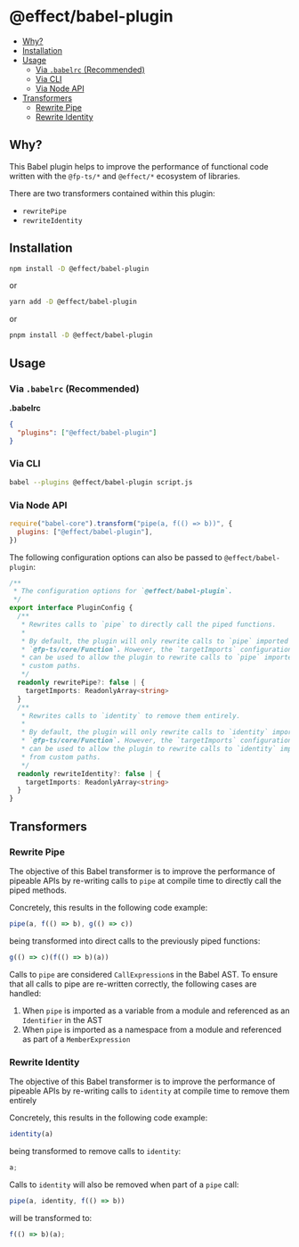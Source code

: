 # @effect/babel-plugin <!-- omit in toc -->

- [Why?](#why)
- [Installation](#installation)
- [Usage](#usage)
  - [Via `.babelrc` (Recommended)](#via-babelrc-recommended)
  - [Via CLI](#via-cli)
  - [Via Node API](#via-node-api)
- [Transformers](#transformers)
  - [Rewrite Pipe](#rewrite-pipe)
  - [Rewrite Identity](#rewrite-identity)

## Why?

This Babel plugin helps to improve the performance of functional code written with the `@fp-ts/*` and `@effect/*` ecosystem of libraries.

There are two transformers contained within this plugin:
- `rewritePipe`
- `rewriteIdentity`

## Installation

```sh
npm install -D @effect/babel-plugin
```

or

```sh
yarn add -D @effect/babel-plugin
```

or

```sh
pnpm install -D @effect/babel-plugin
```

## Usage

### Via `.babelrc` (Recommended)

**.babelrc**

```json
{
  "plugins": ["@effect/babel-plugin"]
}
```

### Via CLI

```sh
babel --plugins @effect/babel-plugin script.js
```

### Via Node API

```javascript
require("babel-core").transform("pipe(a, f(() => b))", {
  plugins: ["@effect/babel-plugin"],
})
```

The following configuration options can also be passed to `@effect/babel-plugin`:

```ts
/**
 * The configuration options for `@effect/babel-plugin`.
 */
export interface PluginConfig {
  /**
   * Rewrites calls to `pipe` to directly call the piped functions.
   *
   * By default, the plugin will only rewrite calls to `pipe` imported from
   * `@fp-ts/core/Function`. However, the `targetImports` configuration option
   * can be used to allow the plugin to rewrite calls to `pipe` imported from
   * custom paths.
   */
  readonly rewritePipe?: false | {
    targetImports: ReadonlyArray<string>
  }
  /**
   * Rewrites calls to `identity` to remove them entirely.
   *
   * By default, the plugin will only rewrite calls to `identity` imported from
   * `@fp-ts/core/Function`. However, the `targetImports` configuration option
   * can be used to allow the plugin to rewrite calls to `identity` imported
   * from custom paths.
   */
  readonly rewriteIdentity?: false | {
    targetImports: ReadonlyArray<string>
  }
}
```

## Transformers

### Rewrite Pipe

The objective of this Babel transformer is to improve the performance of pipeable APIs by re-writing calls to `pipe` at compile time to directly call the piped methods.

Concretely, this results in the following code example:

```ts
pipe(a, f(() => b), g(() => c))
```

being transformed into direct calls to the previously piped functions:

```ts
g(() => c)(f(() => b)(a))
```

Calls to `pipe` are considered `CallExpression`s in the Babel AST.  To ensure that all calls to pipe are re-written correctly, the following cases are handled:

  1. When `pipe` is imported as a variable from a module and referenced as an `Identifier` in the AST
  2. When `pipe` is imported as a namespace from a module and referenced as part of a `MemberExpression`

### Rewrite Identity

The objective of this Babel transformer is to improve the performance of
pipeable APIs by re-writing calls to `identity` at compile time to remove
them entirely

Concretely, this results in the following code example:

```ts
identity(a)
```

being transformed to remove calls to `identity`:

```ts
a;
```

Calls to `identity` will also be removed when part of a `pipe` call:

```ts
pipe(a, identity, f(() => b))
```

will be transformed to:

```ts
f(() => b)(a);
```

